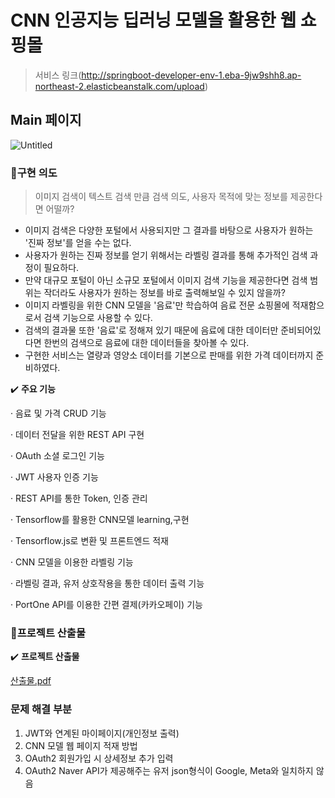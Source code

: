 CNN 인공지능 딥러닝 모델을 활용한 웹 쇼핑몰
=================================================

>서비스 링크(http://springboot-developer-env-1.eba-9jw9shh8.ap-northeast-2.elasticbeanstalk.com/upload) 

Main 페이지
-------------
![Untitled](https://github.com/Kim-soung-won/Drink-labeling/assets/105148570/dfaf8760-3eb7-4e06-b7cd-076eb1fbea79)

### 📱구현 의도
> 이미지 검색이 텍스트 검색 만큼 검색 의도, 사용자 목적에 맞는 정보를 제공한다면 어떨까?  
* 이미지 검색은 다양한 포털에서 사용되지만 그 결과를 바탕으로 사용자가 원하는 '진짜 정보'를 얻을 수는 없다.
* 사용자가 원하는 진짜 정보를 얻기 위해서는 라벨링 결과를 통해 추가적인 검색 과정이 필요하다.
* 만약 대규모 포털이 아닌 소규모 포털에서 이미지 검색 기능을 제공한다면 검색 범위는 작더라도 사용자가 원하는 정보를 바로 출력해보일 수 있지 않을까?
* 이미지 라벨링을 위한 CNN 모델을 '음료'만 학습하여 음료 전문 쇼핑몰에 적재함으로서 검색 기능으로 사용할 수 있다.
* 검색의 결과물 또한 '음료'로 정해져 있기 때문에 음료에 대한 데이터만 준비되어있다면 한번의 검색으로 음료에 대한 데이터들을 찾아볼 수 있다.
* 구현한 서비스는 열량과 영양소 데이터를 기본으로 판매를 위한 가격 데이터까지 준비하였다.


✔️ **주요 기능**

·  음료 및 가격 CRUD 기능

·  데이터 전달을 위한 REST API 구현

·  OAuth 소셜 로그인 기능

·  JWT 사용자 인증 기능

·  REST API를 통한 Token, 인증 관리

·  Tensorflow를 활용한 CNN모델 learning,구현

·  Tensorflow.js로 변환 및 프론트엔드 적재

·  CNN 모델을 이용한 라벨링 기능

·  라벨링 결과, 유저 상호작용을 통한 데이터 출력 기능

· PortOne API를 이용한 간편 결제(카카오페이) 기능


### 💼프로젝트 산출물
✔️ **프로젝트 산출물** 

[산출물.pdf](https://prod-files-secure.s3.us-west-2.amazonaws.com/db817909-074d-4c90-92e8-b4cf9f841230/ab1467b2-2c2f-48e3-a368-b6fcda34294c/%EC%82%B0%EC%B6%9C%EB%AC%BC.pdf)


### 문제 해결 부분
1. JWT와 연계된 마이페이지(개인정보 출력)
2. CNN 모델 웹 페이지 적재 방법
3. OAuth2 회원가입 시 상세정보 추가 입력
4. OAuth2 Naver API가 제공해주는 유저 json형식이 Google, Meta와 일치하지 않음
